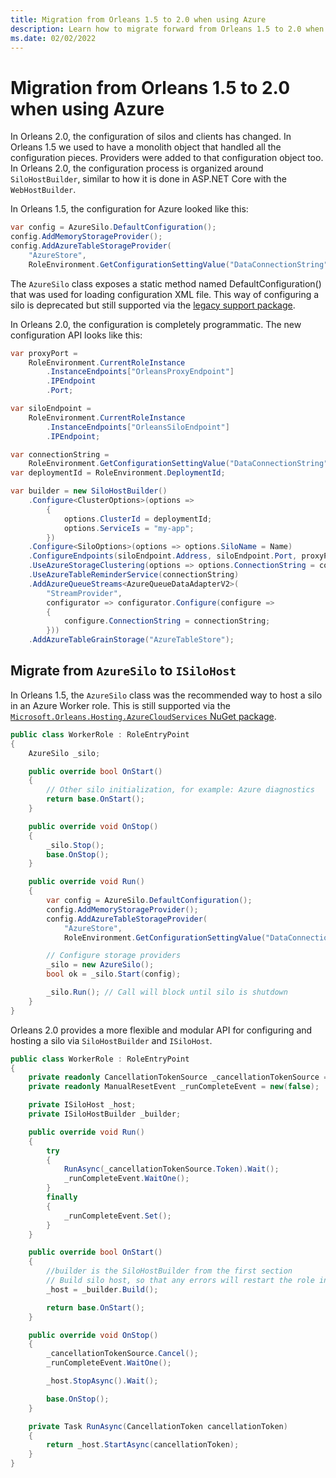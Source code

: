 ```yaml
---
title: Migration from Orleans 1.5 to 2.0 when using Azure
description: Learn how to migrate forward from Orleans 1.5 to 2.0 when using Azure.
ms.date: 02/02/2022
---
```


# Migration from Orleans 1.5 to 2.0 when using Azure

In Orleans 2.0, the configuration of silos and clients has changed. In Orleans 1.5 we used to have a monolith object that handled all the configuration pieces. Providers were added to that configuration object too. In Orleans 2.0, the configuration process is organized around `SiloHostBuilder`, similar to how it is done in ASP.NET Core with the `WebHostBuilder`.

In Orleans 1.5, the configuration for Azure looked like this:

```csharp
var config = AzureSilo.DefaultConfiguration();
config.AddMemoryStorageProvider();
config.AddAzureTableStorageProvider(
    "AzureStore",
    RoleEnvironment.GetConfigurationSettingValue("DataConnectionString"));
```

The `AzureSilo` class exposes a static method named DefaultConfiguration() that was used for loading configuration XML file.
This way of configuring a silo is deprecated but still supported via the [legacy support package](https://www.nuget.org/packages/Microsoft.Orleans.Core.Legacy/).

In Orleans 2.0, the configuration is completely programmatic. The new configuration API  looks like this:

```csharp
var proxyPort =
    RoleEnvironment.CurrentRoleInstance
        .InstanceEndpoints["OrleansProxyEndpoint"]
        .IPEndpoint
        .Port;

var siloEndpoint =
    RoleEnvironment.CurrentRoleInstance
        .InstanceEndpoints["OrleansSiloEndpoint"]
        .IPEndpoint;

var connectionString =
    RoleEnvironment.GetConfigurationSettingValue("DataConnectionString");
var deploymentId = RoleEnvironment.DeploymentId;

var builder = new SiloHostBuilder()
    .Configure<ClusterOptions>(options =>
        {
            options.ClusterId = deploymentId;
            options.ServiceIs = "my-app";
        })
    .Configure<SiloOptions>(options => options.SiloName = Name)
    .ConfigureEndpoints(siloEndpoint.Address, siloEndpoint.Port, proxyPort)
    .UseAzureStorageClustering(options => options.ConnectionString = connectionString)
    .UseAzureTableReminderService(connectionString)
    .AddAzureQueueStreams<AzureQueueDataAdapterV2>(
        "StreamProvider",
        configurator => configurator.Configure(configure =>
        {
            configure.ConnectionString = connectionString;
        }))
    .AddAzureTableGrainStorage("AzureTableStore");
```

## Migrate from `AzureSilo` to `ISiloHost`

In Orleans 1.5, the `AzureSilo` class was the recommended way to host a silo in an Azure Worker role. This is still supported via the [`Microsoft.Orleans.Hosting.AzureCloudServices` NuGet package](https://www.nuget.org/packages/Microsoft.Orleans.Hosting.AzureCloudServices/).

```csharp
public class WorkerRole : RoleEntryPoint
{
    AzureSilo _silo;

    public override bool OnStart()
    {
        // Other silo initialization, for example: Azure diagnostics
        return base.OnStart();
    }

    public override void OnStop()
    {
        _silo.Stop();
        base.OnStop();
    }

    public override void Run()
    {
        var config = AzureSilo.DefaultConfiguration();
        config.AddMemoryStorageProvider();
        config.AddAzureTableStorageProvider(
            "AzureStore",
            RoleEnvironment.GetConfigurationSettingValue("DataConnectionString"));

        // Configure storage providers
        _silo = new AzureSilo();
        bool ok = _silo.Start(config);

        _silo.Run(); // Call will block until silo is shutdown
    }
}
```

Orleans 2.0 provides a more flexible and modular API for configuring and hosting a silo via `SiloHostBuilder` and `ISiloHost`.

```csharp
public class WorkerRole : RoleEntryPoint
{
    private readonly CancellationTokenSource _cancellationTokenSource = new();
    private readonly ManualResetEvent _runCompleteEvent = new(false);

    private ISiloHost _host;
    private ISiloHostBuilder _builder;

    public override void Run()
    {
        try
        {
            RunAsync(_cancellationTokenSource.Token).Wait();
            _runCompleteEvent.WaitOne();
        }
        finally
        {
            _runCompleteEvent.Set();
        }
    }

    public override bool OnStart()
    {
        //builder is the SiloHostBuilder from the first section
        // Build silo host, so that any errors will restart the role instance
        _host = _builder.Build();

        return base.OnStart();
    }

    public override void OnStop()
    {
        _cancellationTokenSource.Cancel();
        _runCompleteEvent.WaitOne();

        _host.StopAsync().Wait();

        base.OnStop();
    }

    private Task RunAsync(CancellationToken cancellationToken)
    {
        return _host.StartAsync(cancellationToken);
    }
}
```
